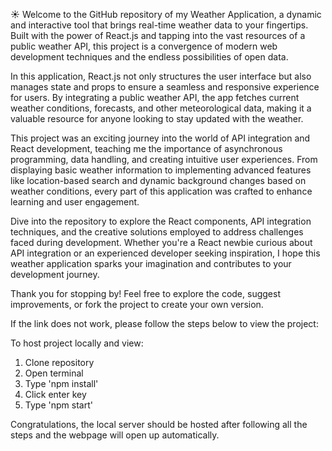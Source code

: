 ☀️ Welcome to the GitHub repository of my Weather Application, a dynamic and interactive tool that brings real-time weather data to your fingertips. Built with the power of React.js and tapping into the vast resources of a public weather API, this project is a convergence of modern web development techniques and the endless possibilities of open data.

In this application, React.js not only structures the user interface but also manages state and props to ensure a seamless and responsive experience for users. By integrating a public weather API, the app fetches current weather conditions, forecasts, and other meteorological data, making it a valuable resource for anyone looking to stay updated with the weather.

This project was an exciting journey into the world of API integration and React development, teaching me the importance of asynchronous programming, data handling, and creating intuitive user experiences. From displaying basic weather information to implementing advanced features like location-based search and dynamic background changes based on weather conditions, every part of this application was crafted to enhance learning and user engagement.

Dive into the repository to explore the React components, API integration techniques, and the creative solutions employed to address challenges faced during development. Whether you're a React newbie curious about API integration or an experienced developer seeking inspiration, I hope this weather application sparks your imagination and contributes to your development journey.

Thank you for stopping by! Feel free to explore the code, suggest improvements, or fork the project to create your own version.

If the link does not work, please follow the steps below to view the project:

To host project locally and view:

1. Clone repository
2. Open terminal
3. Type 'npm install'
4. Click enter key
5. Type 'npm start'

Congratulations, the local server should be hosted after following all the steps and the webpage will open up automatically.

